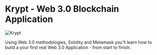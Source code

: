 # Krypt - Web 3.0 Blockchain Application
![Krypt](https://i.ibb.co/DVF4tNW/image.png)



Using Web 3.0 methodologies, Solidity and Metamask you'll learn how to build a your first real Web 3.0 Application - from start to finish.

